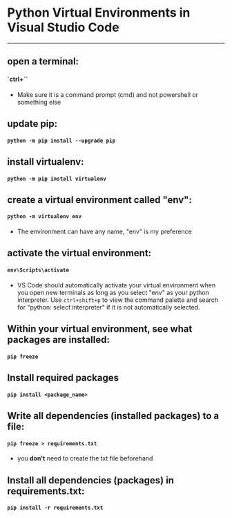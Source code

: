 # Python Virtual Environments in Visual Studio Code
_________________________________________

## open a terminal:
#### `ctrl+\``
- Make sure it is a command prompt (cmd) and not powershell or something else

## update pip:
#### `python -m pip install --upgrade pip`

## install virtualenv:
#### `python -m pip install virtualenv`

## create a virtual environment called "env": 
#### `python -m virtualenv env`
- The environment can have any name, "env" is my preference

## activate the virtual environment:
#### `env\Scripts\activate`
- VS Code should automatically activate your virtual environment when you open new terminals as long as you select "env" as your python interpreter. Use `ctrl+shift+p` to view the command palette and search for "python: select interpreter" if it is not automatically selected.

## Within your virtual environment, see what packages are installed:
#### `pip freeze`

## Install required packages
#### `pip install <package_name>`

## Write all dependencies (installed packages) to a file:
#### `pip freeze > requirements.txt`
- you **don't** need to create the txt file beforehand

## Install all dependencies (packages) in requirements.txt: 
#### `pip install -r requirements.txt`

